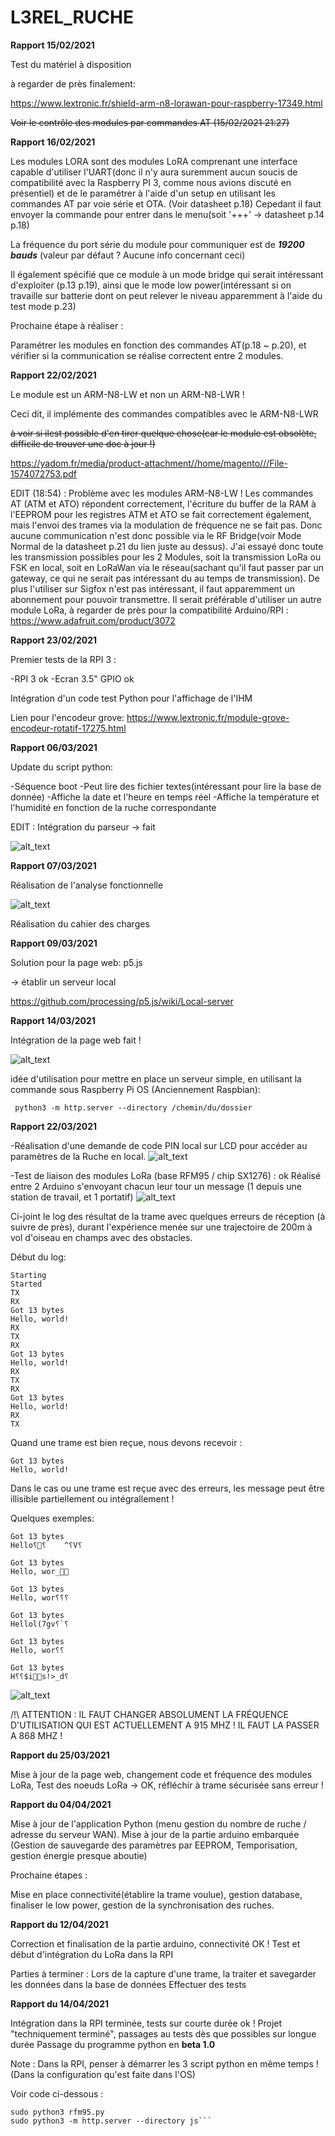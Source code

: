 # L3REL_RUCHE


__Rapport 15/02/2021__

Test du matériel à disposition


à regarder de près finalement:

https://www.lextronic.fr/shield-arm-n8-lorawan-pour-raspberry-17349.html

~~Voir le contrôle des modules par commandes AT (15/02/2021 21:27)~~



__Rapport 16/02/2021__

Les modules LORA sont des modules LoRA comprenant une interface capable d'utiliser l'UART(donc il n'y aura suremment aucun soucis de compatibilité avec la Raspberry PI 3, comme nous avions discuté en présentiel) et de le paramétrer à l'aide d'un setup en utilisant les commandes AT par voie série et OTA. (Voir datasheet p.18)
Cepedant il faut envoyer la commande pour entrer dans le menu(soit '+++' → datasheet p.14 p.18)

La fréquence du port série du module pour communiquer est de ***19200 bauds***  (valeur par défaut ? Aucune info concernant ceci)

Il également spécifié que ce module à un mode bridge qui serait intéressant d'exploiter (p.13 p.19), ainsi que le mode low power(intéressant si on travaille sur batterie dont on peut relever le niveau apparemment à l'aide du test mode p.23)


Prochaine étape à réaliser :

Paramétrer les modules en fonction des commandes AT(p.18 ~ p.20), et vérifier si la communication se réalise correctent entre 2 modules.


__Rapport 22/02/2021__


Le module est un ARM-N8-LW et non un ARM-N8-LWR !

Ceci dit, il implémente des commandes compatibles avec le ARM-N8-LWR


~~à voir si ilest possible d'en tirer quelque chose(car le module est obsolète, difficile de trouver une doc à jour !)~~

https://yadom.fr/media/product-attachment//home/magento///File-1574072753.pdf


EDIT (18:54) : Problème avec les modules ARM-N8-LW ! Les commandes AT (ATM et ATO) répondent correctement, l'écriture du buffer de la RAM à l'EEPROM pour les registres ATM et ATO se fait correctement également, mais l'envoi des trames via la modulation de fréquence ne se fait pas. Donc aucune communication n'est donc possible via le RF Bridge(voir Mode Normal de la datasheet p.21 du lien juste au dessus). J'ai essayé donc toute les transmission possibles pour les 2 Modules, soit la transmission LoRa ou FSK en local, soit en LoRaWan via le réseau(sachant qu'il faut passer par un gateway, ce qui ne serait pas intéressant du au temps de transmission). De plus l'utiliser sur Sigfox n'est pas intéressant, il faut apparemment un abonnement pour pouvoir transmettre. Il serait préférable d'utiliser un autre module LoRa, à regarder de près pour la compatibilité Arduino/RPI : https://www.adafruit.com/product/3072



__Rapport 23/02/2021__


Premier tests de la RPI 3 :

-RPI 3 ok
-Ecran 3.5" GPIO ok


Intégration d'un code test Python pour l'affichage de l'IHM

Lien pour l'encodeur grove: https://www.lextronic.fr/module-grove-encodeur-rotatif-17275.html


__Rapport 06/03/2021__

Update du script python:

-Séquence boot
-Peut lire des fichier textes(intéressant pour lire la base de donnée)
-Affiche la date et l'heure en temps réel
-Affiche la température et l'humidité en fonction de la ruche correspondante


EDIT : Intégration du parseur → fait


![alt_text](https://github.com/protongamer/L3REL_RUCHE/blob/main/pictures/demo.png?raw=true)



__Rapport 07/03/2021__


Réalisation de l'analyse fonctionnelle

![alt_text](https://github.com/protongamer/L3REL_RUCHE/blob/main/pictures/Diagramme_Ruche.png?raw=true)


Réalisation du cahier des charges


__Rapport 09/03/2021__

Solution pour la page web: p5.js

→ établir un serveur local

https://github.com/processing/p5.js/wiki/Local-server




__Rapport 14/03/2021__

Intégration de la page web fait !

![alt_text](https://github.com/protongamer/L3REL_RUCHE/blob/main/pictures/screen_openiob.png?raw=true)

idée d'utilisation pour mettre en place un serveur simple, en utilisant la commande sous Raspberry Pi OS (Anciennement Raspbian):

``` python3 -m http.server --directory /chemin/du/dossier```



__Rapport 22/03/2021__


-Réalisation d'une demande de code PIN local sur LCD pour accéder au paramètres de la Ruche en local.
![alt_text](https://github.com/protongamer/L3REL_RUCHE/blob/main/pictures/PSWD.png?raw=true)

-Test de liaison des modules LoRa (base RFM95 / chip SX1276) : ok
Réalisé entre 2 Arduino s'envoyant chacun leur tour un message (1 depuis une station de travail, et 1 portatif)
![alt_text](https://user-images.githubusercontent.com/46281599/112022346-83c0ac00-8b32-11eb-8974-fd85b11ee756.png)


Ci-joint le log des résultat de la trame avec quelques erreurs de réception (à suivre de près), durant l'expérience menée sur une trajectoire de 200m à vol d'oiseau en champs avec des obstacles.

Début du log: 

```
Starting
Started
TX
RX
Got 13 bytes
Hello, world!
RX
TX
RX
Got 13 bytes
Hello, world!
RX
TX
RX
Got 13 bytes
Hello, world!
RX
TX
```

Quand une trame est bien reçue, nous devons recevoir : 

```
Got 13 bytes
Hello, world!
```

Dans le cas ou une trame est reçue avec des erreurs, les message peut être illisible partiellement ou intégrallement !

Quelques exemples:

```
Got 13 bytes
Hello⸮⸮	^⸮V⸮

Got 13 bytes
Hello, wor_

Got 13 bytes
Hello, wor⸮⸮⸮

Got 13 bytes
Hellol(7gv⸮`⸮

Got 13 bytes
Hello, wor⸮⸮

Got 13 bytes
H⸮⸮$is!>_d⸮
```


![alt_text](https://github.com/protongamer/L3REL_RUCHE/blob/main/pictures/maps.png?raw=true)




/!\ ATTENTION : IL FAUT CHANGER ABSOLUMENT LA FRÉQUENCE D'UTILISATION QUI EST ACTUELLEMENT A 915 MHZ ! IL FAUT LA PASSER A 868 MHZ !



__Rapport du 25/03/2021__

Mise à jour de la page web, changement code et fréquence des modules LoRa, Test des noeuds LoRa → OK, réfléchir à trame sécurisée sans erreur !

__Rapport du 04/04/2021__

Mise à jour de l'application Python (menu gestion du nombre de ruche / adresse du serveur WAN).
Mise à jour de la partie arduino embarquée (Gestion de sauvegarde des paramètres par EEPROM, Temporisation, gestion énergie presque aboutie)

Prochaine étapes :

Mise en place connectivité(établire la trame voulue), gestion database, finaliser le low power, gestion de la synchronisation des ruches. 


__Rapport du 12/04/2021__

Correction et finalisation de la partie arduino, connectivité OK !
Test et début d'intégration du LoRa dans la RPI

Parties à terminer : 
Lors de la capture d'une trame, la traiter et savegarder les données dans la base de données
Effectuer des tests

__Rapport du 14/04/2021__

Intégration dans la RPI terminée, tests sur courte durée ok ! Projet "techniquement terminé", passages au tests dès que possibles sur longue durée
Passage du programme python en __beta 1.0__

Note : Dans la RPI, penser à démarrer les 3 script python en même temps ! (Dans la configuration qu'est faite dans l'OS)

Voir code ci-dessous :


```sudo python3 main.py &
sudo python3 rfm95.py
sudo python3 -m http.server --directory js```
